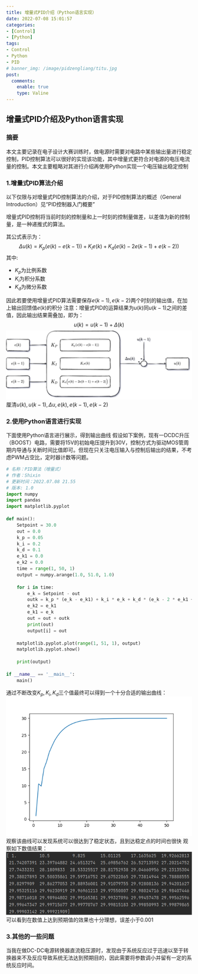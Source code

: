 ```yaml
---
title: 增量式PID介绍（Python语言实现）
date: 2022-07-08 15:01:57
categories:
- [Control]
- [Python]
tags: 
- Control
- Python
- PID
# banner_img: /image/pidzengliang/titu.jpg
post:
  comments:
    enable: true
    type: Valine
--- 
```


## 增量式PID介绍及Python语言实现

### 摘要

本文主要记录在电子设计大赛训练时，做电源时需要对电路中某些输出量进行稳定控制，PID控制算法可以很好的实现该功能，其中增量式更符合对电源的电压电流量的控制。本文主要粗略对其进行介绍再使用Python实现一个电压输出稳定控制
<!-- more -->
### 1.增量式PID算法介绍

以下仅限与对增量式PID控制算法的介绍，对于PID控制算法的概述（General Introduction）见“PID控制器入门概要”

增量式PID控制将当前时刻的控制量和上一时刻的控制量做差，以差值为新的控制量，是一种递推式的算法。

其公式表示为：
$$
\Delta u(k) = K_p (e(k) - e(k-1)) + K_i e(k) + K_d(e(k) - 2e(k-1) + e(k-2)) \tag{1}
$$
其中:

- $K_p$为比例系数
- $K_i$为积分系数
- $K_d$为微分系数

因此若要使用增量式PID算法需要保存$e(k-1),e(k-2)$两个时刻的输出值，在加上输出回馈值$e(k)$的积分
注意：增量式PID的运算结果为$u(k)$同$u(k-1)$之间的差值，因此输出结果需叠加，即为：
$$
u(k) = u(k-1) + \Delta(k)
$$
![增量PID流程框图](/image/pidzengliang/zengliangpid.png)
厘清$u(k),u(k-1),\Delta u,e(k),e(k-1),e(k-2)$

### 2.使用Python语言进行实现

下面使用Python语言进行展示，得到输出曲线
假设如下案例，现有一DCDC升压（BOOST）电路，需要将15V的初始电压提升到30V，控制方式为驱动MOS管周期内导通与关断时间比值即可。但现在只关注电压输入与控制后输出的结果，不考虑PWM占空比，定时器计数等问题。

```Python
# 名称：PID算法（增量式）
# 作者：Shixin
# 更新时间：2022.07.08 21.55
# 版本: 1.0
import numpy
import pandas
import matplotlib.pyplot

def main():
    Setpoint = 30.0
    out = 0.0
    k_p = 0.05
    k_i = 0.2
    k_d = 0.1
    e_k1 = 0.0
    e_k2 = 0.0
    time = range(1, 50, 1)
    output = numpy.arange(1.0, 51.0, 1.0)

    for i in time:
        e_k = Setpoint - out
        outk = k_p * (e_k - e_k1) + k_i * e_k + k_d * (e_k - 2 * e_k1 + e_k2)
        e_k2 = e_k1
        e_k1 = e_k
        out = out + outk
        print(out)
        output[i] = out

    matplotlib.pyplot.plot(range(1, 51, 1), output)
    matplotlib.pyplot.show()

    print(output)

if __name__ == '__main__':
    main()

```

通过不断改变$K_p,K_i,K_d$三个值最终可以得到一个十分合适的输出曲线：
![PID输出曲线](/image/pidzengliang/pidout.png)
观察该曲线可以发现系统可以很达到了稳定状态，且到达稳定点的时间也很快
观察如下数值结果：
![PID输出数值结果](/image/pidzengliang/pidshuzhijieguo.png)
可以看到在数值上达到预期值的效果也十分理想，误差小于0.001

### 3.其他的一些问题

当我在做DC-DC电源转换器直流稳压源时，发现由于系统反应过于迅速以至于转换器来不及反应导致系统无法达到预期目的，因此需要将参数调小并留有一定的系统反应时间。
